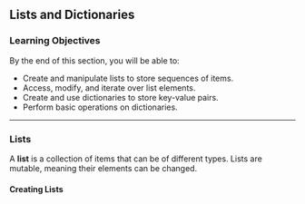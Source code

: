## Lists and Dictionaries

### Learning Objectives
By the end of this section, you will be able to:
- Create and manipulate lists to store sequences of items.
- Access, modify, and iterate over list elements.
- Create and use dictionaries to store key-value pairs.
- Perform basic operations on dictionaries.

---

### Lists
A **list** is a collection of items that can be of different types. Lists are mutable, meaning their elements can be changed.

#### Creating Lists